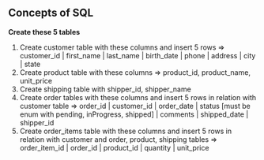## Concepts of SQL
**Create these 5 tables**
 1. Create customer table with these columns and insert 5 rows => customer_id | first_name | last_name  |  birth_date | phone  |  address  | city  | state 
 2. Create product table with these columns => product_id, product_name, unit_price
 3. Create shipping table with shipper_id, shipper_name
 4. Create order tables with these columns and insert 5 rows in relation with customer table => order_id | customer_id | order_date | status [must be enum with pending, inProgress, shipped] | comments | shipped_date | shipper_id
 5. Create order_items table with these columns and insert 5 rows in relation with customer and order, product, shipping tables => order_item_id | order_id | product_id | quantity | unit_price
